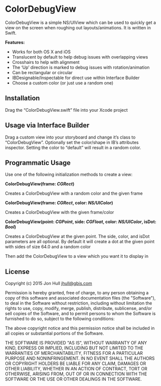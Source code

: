 # ColorDebugView
ColorDebugView is a simple NS/UIView which can be used to quickly get a view on the screen when roughing out layouts/animations. It is written in Swift.

**Features:**
- Works for both OS X and iOS
- Translucent by default to help debug issues with overlapping views
- Crosshairs to help with alignment
- The ‘Up’ direction is marked to debug issues with rotation/animation
- Can be rectangular or circular
- IBDesignable/Inspectable for direct use within Interface Builder
- Choose a custom color (or just use a random one)

## Installation
Drag the “ColorDebugView.swift” file into your Xcode project

## Usage via Interface Builder
Drag a custom view into your storyboard and change it’s class to “ColorDebugView”. Optionally set the color/shape in IB’s attributes inspector.  Setting the color to “default” will result in a random color.

## Programmatic Usage
Use one of the following initialization methods to create a view:

**ColorDebugView(frame: _CGRect_)**

Creates a ColorDebugView with a random color and the given frame


**ColorDebugView(frame: _CGRect_, color: _NS/UIColor_)**

Creates a ColorDebugView with the given frame/color


**ColorDebugView(point: _CGPoint_, side: _CGFloat_, color: _NS/UIColor_, isDot: _Bool_)**

Creates a ColorDebugView at the given point. The side, color, and isDot parameters are all optional.  By default it will create a dot at the given point with sides of size 64.0 and a random color


Then add the ColorDebugView to a view which you want it to display in

## License

Copyright (c) 2015 Jon Hull <jhull@gbis.com>

Permission is hereby granted, free of charge, to any person obtaining a copy of this software and associated documentation files (the "Software"), to deal in the Software without restriction, including without limitation the rights to use, copy, modify, merge, publish, distribute, sublicense, and/or sell copies of the Software, and to permit persons to whom the Software is furnished to do so, subject to the following conditions:

The above copyright notice and this permission notice shall be included in all copies or substantial portions of the Software.

THE SOFTWARE IS PROVIDED "AS IS", WITHOUT WARRANTY OF ANY KIND, EXPRESS OR IMPLIED, INCLUDING BUT NOT LIMITED TO THE WARRANTIES OF MERCHANTABILITY, FITNESS FOR A PARTICULAR PURPOSE AND NONINFRINGEMENT. IN NO EVENT SHALL THE AUTHORS OR COPYRIGHT HOLDERS BE LIABLE FOR ANY CLAIM, DAMAGES OR OTHER LIABILITY, WHETHER IN AN ACTION OF CONTRACT, TORT OR OTHERWISE, ARISING FROM, OUT OF OR IN CONNECTION WITH THE SOFTWARE OR THE USE OR OTHER DEALINGS IN THE SOFTWARE.